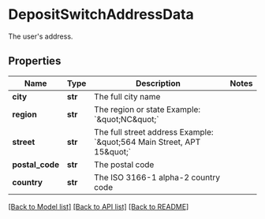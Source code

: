 # DepositSwitchAddressData

The user's address.
## Properties
Name | Type | Description | Notes
------------ | ------------- | ------------- | -------------
**city** | **str** | The full city name | 
**region** | **str** | The region or state Example: &#x60;\&quot;NC\&quot;&#x60; | 
**street** | **str** | The full street address Example: &#x60;\&quot;564 Main Street, APT 15\&quot;&#x60; | 
**postal_code** | **str** | The postal code | 
**country** | **str** | The ISO 3166-1 alpha-2 country code | 

[[Back to Model list]](../README.md#documentation-for-models) [[Back to API list]](../README.md#documentation-for-api-endpoints) [[Back to README]](../README.md)


